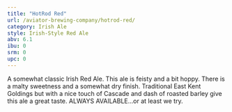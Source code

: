 ```yaml
---
title: "HotRod Red"
url: /aviator-brewing-company/hotrod-red/
category: Irish Ale
style: Irish-Style Red Ale
abv: 6.1
ibu: 0
srm: 0
upc: 0
---
```

A somewhat classic Irish Red Ale.  This ale is feisty and a bit hoppy.  There is a malty sweetness and a somewhat dry finish.  Traditional East Kent Goldings but with a nice touch of Cascade and dash of roasted barley give this ale a great taste. ALWAYS AVAILABLE...or at least we try.
